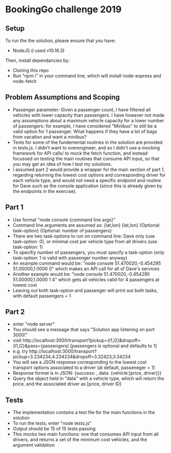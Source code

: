 
# BookingGo challenge 2019

## Setup

To run the the solution, please ensure that you have:

- NodeJS (i used v10.16.3)

Then, install dependancies by:

- Cloning this repo
- Run "npm i" in your command line, which will install node-express and node-fetch

## Problem Assumptions and Scoping

- Passenger parameter: Given a passenger count, I have filtered all vehicles with lower capacity than passengers. I have however not made any assumptions about a maximum vehicle capacity for a lower number of passengers: for example, I have considered "Minibus" to still be a valid option for 1 passenger. What happens if they have a lot of bags from vacation and want a minibus?
- Tests for some of the fundemental routines in the solution are provided in tests.js. I didn't want to overengineer, and so I didn't use a mocking framework for API calls/ to mock the fetch function, and instead focussed on testing the main routines that consume API input, so that you may get an idea of how I test my solutions.
- I assumed part 2 would provide a wrapper for the main section of part 1, regarding returning the lowest cost options and corresponding driver for each vehicle type, and would not need a specific endpoint and routine for Dave such as the console application (since this is already given by the endpoints in the exercise).

## Part 1

- Use format "node console {command line args}"
- Command line arguments are assumed as: {lat,lon} {lat,lon} {Optional: task-option} {Optional: number of passengers}
- There are two task-options to run on command line: Dave only (use task-option: 0), or minimal cost per vehicle type from all drivers (use task-option: 1)
- To specifiy number of passengers, you must specify a task-option (only task-option: 1 is valid with passenger number anyway)
- An example command would be: "node console 51.470020,-0.454295 51.00000,1.0000 0" which makes an API call for all of Dave's services
- Another example would be: "node console 51.470020,-0.454295 51.00000,1.0000 1 4" which gets all vehicles valid for 4 passengers at lowest cost
- Leaving out both task-option and passenger will print out both tasks, with default passengers = 1 

## Part 2

- enter "node server"
- You should see a message that says "Solution app listening on port 3000!"
- visit http://localhost:3000/transport?pickup={l1,l2}&dropoff={l1,l2}&pass={passengers} [passengers is optional and defaults to 1]
- e.g. try http://localhost:3000/transport?pickup=3.234234,4.234234&dropoff=3.32423,3.34234
- You will see a JSON response corresponding to the lowest cost transport options associated to a driver (at default, passeneger = 1) 
- Response format is in JSON: {success: <boolean>, data: {vehicle:[price, driver]}}
- Query the object held in "data" with a vehicle type, which will return the price, and the associated driver as [price, driver ID]

## Tests

- The implementation contains a test file for the main functions in the solution
- To run the tests, enter "node tests.js"
- Output should be 15 of 15 tests passing
- This mocks two main functions: one that consumes API input from all drivers, and returns a set of the minimum cost vehicles, and the argument validation
